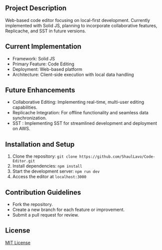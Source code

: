## Project Description

Web-based code editor focusing on local-first development. Currently implemented with Solid JS, planning to incorporate collaborative features, Replicache, and SST in future versions.

## Current Implementation

- Framework: Solid JS
- Primary Feature: Code Editing
- Deployment: Web-based platform
- Architecture: Client-side execution with local data handling

## Future Enhancements

- Collaborative Editing: Implementing real-time, multi-user editing capabilities.
- Replicache Integration: For offline functionality and seamless data synchronization.
- SST : Implementing SST for streamlined development and deployment on AWS.

## Installation and Setup

1. Clone the repository: `git clone https://github.com/ShaulLavo/Code-Editor.git`
2. Install dependencies: `npm install`
3. Start the development server: `npm run dev`
4. Access the editor at `localhost:3000`

## Contribution Guidelines

- Fork the repository.
- Create a new branch for each feature or improvement.
- Submit a pull request for review.

## License

[MIT License](LICENSE.md)
